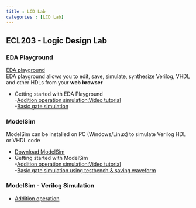 ```yaml
---
title : LCD Lab
categories : [LCD Lab]
---
```


## ECL203 - Logic Design Lab
### EDA Playground
[EDA playground](https://www.edaplayground.com/) \
EDA playground allows you to edit, save, simulate, synthesize Verilog, VHDL and other HDLs from your **web browser**
- Getting started with EDA Playground \
-[Addition operation simulation:Video tutorial](https://youtu.be/81TC65_-MnI) \
-[Basic gate simulation](https://youtu.be/4YVc8Yk2vQs)

### ModelSim
ModelSim can be installed on PC (Windows/Linux) to simulate Verilog HDL or VHDL code
- [Download ModelSim](https://www.intel.com/content/www/us/en/software-kit/750666/modelsim-intel-fpgas-standard-edition-software-version-20-1-1.html?) 
- Getting started with ModelSim \
    -[Addition operation simulation:Video tutorial](https://youtu.be/qUkKXeEQbi4?si=rXKSEMNQe_fNAICb) \
    -[Basic gate simulation using testbench & saving waveform](https://youtu.be/Wjowmyi5Zwk)
### ModelSim - Verilog Simulation 
- [Addition operation](https://youtu.be/qUkKXeEQbi4?si=rXKSEMNQe_fNAICb)
